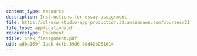 ```yaml
---
content_type: resource
description: Instructions for essay assignment.
file: https://ol-ocw-studio-app-production.s3.amazonaws.com/courses/21l-009-shakespeare-spring-2004/adba169f1aab4cfb39d68dd42b251014_shak_fiassgnment.pdf
file_type: application/pdf
resourcetype: Document
title: shak_fiassgnment.pdf
uid: adba169f-1aab-4cfb-39d6-8dd42b251014
---
```

